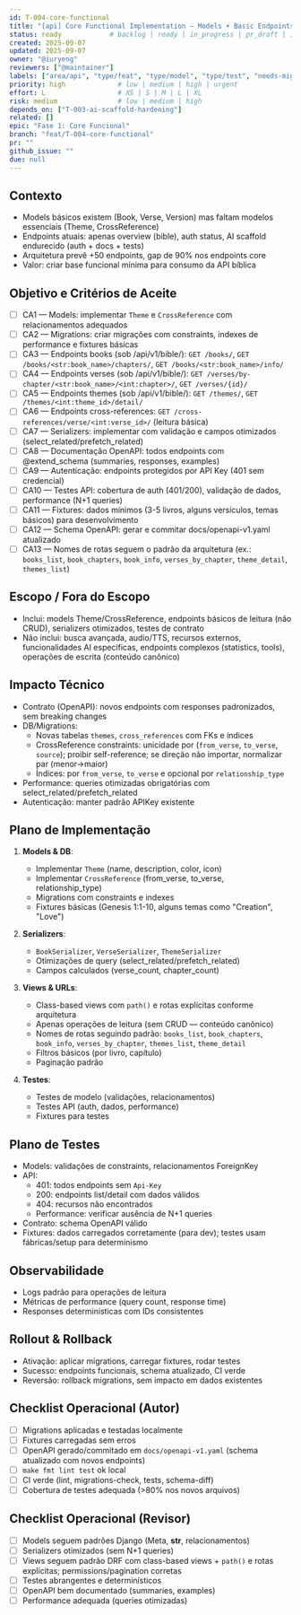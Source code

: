 ```yaml
---
id: T-004-core-functional
title: "[api] Core Functional Implementation — Models + Basic Endpoints"
status: ready            # backlog | ready | in_progress | pr_draft | in_review | merged | done
created: 2025-09-07
updated: 2025-09-07
owner: "@iuryeng"
reviewers: ["@maintainer"]
labels: ["area/api", "type/feat", "type/model", "type/test", "needs-migration", "needs-schema"]
priority: high             # low | medium | high | urgent
effort: L                  # XS | S | M | L | XL
risk: medium               # low | medium | high
depends_on: ["T-003-ai-scaffold-hardening"]
related: []
epic: "Fase 1: Core Funcional"
branch: "feat/T-004-core-functional"
pr: ""
github_issue: ""
due: null
---
```


## Contexto
- Models básicos existem (Book, Verse, Version) mas faltam modelos essenciais (Theme, CrossReference)
- Endpoints atuais: apenas overview (bible), auth status, AI scaffold endurecido (auth + docs + tests)
- Arquitetura prevê +50 endpoints, gap de 90% nos endpoints core
- Valor: criar base funcional mínima para consumo da API bíblica

## Objetivo e Critérios de Aceite
- [ ] CA1 — Models: implementar `Theme` e `CrossReference` com relacionamentos adequados
- [ ] CA2 — Migrations: criar migrações com constraints, indexes de performance e fixtures básicas
- [ ] CA3 — Endpoints books (sob /api/v1/bible/): `GET /books/`, `GET /books/<str:book_name>/chapters/`, `GET /books/<str:book_name>/info/`
- [ ] CA4 — Endpoints verses (sob /api/v1/bible/): `GET /verses/by-chapter/<str:book_name>/<int:chapter>/`, `GET /verses/{id}/`
- [ ] CA5 — Endpoints themes (sob /api/v1/bible/): `GET /themes/`, `GET /themes/<int:theme_id>/detail/`
- [ ] CA6 — Endpoints cross-references: `GET /cross-references/verse/<int:verse_id>/` (leitura básica)
- [ ] CA7 — Serializers: implementar com validação e campos otimizados (select_related/prefetch_related)
- [ ] CA8 — Documentação OpenAPI: todos endpoints com @extend_schema (summaries, responses, examples)
- [ ] CA9 — Autenticação: endpoints protegidos por API Key (401 sem credencial)
- [ ] CA10 — Testes API: cobertura de auth (401/200), validação de dados, performance (N+1 queries)
- [ ] CA11 — Fixtures: dados mínimos (3-5 livros, alguns versículos, temas básicos) para desenvolvimento
- [ ] CA12 — Schema OpenAPI: gerar e commitar docs/openapi-v1.yaml atualizado
- [ ] CA13 — Nomes de rotas seguem o padrão da arquitetura (ex.: `books_list`, `book_chapters`, `book_info`, `verses_by_chapter`, `theme_detail`, `themes_list`)

## Escopo / Fora do Escopo
- Inclui: models Theme/CrossReference, endpoints básicos de leitura (não CRUD), serializers otimizados, testes de contrato
- Não inclui: busca avançada, audio/TTS, recursos externos, funcionalidades AI específicas, endpoints complexos (statistics, tools), operações de escrita (conteúdo canônico)

## Impacto Técnico
- Contrato (OpenAPI): novos endpoints com responses padronizados, sem breaking changes
- DB/Migrations:
  - Novas tabelas `themes`, `cross_references` com FKs e índices
  - CrossReference constraints: unicidade por (`from_verse`, `to_verse`, `source`); proibir self-reference; se direção não importar, normalizar par (menor→maior)
  - Índices: por `from_verse`, `to_verse` e opcional por `relationship_type`
- Performance: queries otimizadas obrigatórias com select_related/prefetch_related
- Autenticação: manter padrão APIKey existente

## Plano de Implementação
1. **Models & DB**:
   - Implementar `Theme` (name, description, color, icon)
   - Implementar `CrossReference` (from_verse, to_verse, relationship_type)
   - Migrations com constraints e indexes
   - Fixtures básicas (Genesis 1:1-10, alguns temas como "Creation", "Love")

2. **Serializers**:
   - `BookSerializer`, `VerseSerializer`, `ThemeSerializer`
   - Otimizações de query (select_related/prefetch_related)
   - Campos calculados (verse_count, chapter_count)

3. **Views & URLs**:
   - Class-based views com `path()` e rotas explícitas conforme arquitetura
   - Apenas operações de leitura (sem CRUD — conteúdo canônico)
   - Nomes de rotas seguindo padrão: `books_list`, `book_chapters`, `book_info`, `verses_by_chapter`, `themes_list`, `theme_detail`
   - Filtros básicos (por livro, capítulo)
   - Paginação padrão

4. **Testes**:
   - Testes de modelo (validações, relacionamentos)
   - Testes API (auth, dados, performance)
   - Fixtures para testes

## Plano de Testes
- Models: validações de constraints, relacionamentos ForeignKey
- API:
  - 401: todos endpoints sem `Api-Key`
  - 200: endpoints list/detail com dados válidos
  - 404: recursos não encontrados
  - Performance: verificar ausência de N+1 queries
- Contrato: schema OpenAPI válido
- Fixtures: dados carregados corretamente (para dev); testes usam fábricas/setup para determinismo

## Observabilidade
- Logs padrão para operações de leitura
- Métricas de performance (query count, response time)
- Responses determinísticas com IDs consistentes

## Rollout & Rollback
- Ativação: aplicar migrations, carregar fixtures, rodar testes
- Sucesso: endpoints funcionais, schema atualizado, CI verde
- Reversão: rollback migrations, sem impacto em dados existentes

## Checklist Operacional (Autor)
- [ ] Migrations aplicadas e testadas localmente
- [ ] Fixtures carregadas sem erros
- [ ] OpenAPI gerado/commitado em `docs/openapi-v1.yaml` (schema atualizado com novos endpoints)
- [ ] `make fmt lint test` ok local
- [ ] CI verde (lint, migrations-check, tests, schema-diff)
- [ ] Cobertura de testes adequada (>80% nos novos arquivos)

## Checklist Operacional (Revisor)
- [ ] Models seguem padrões Django (Meta, __str__, relacionamentos)
- [ ] Serializers otimizados (sem N+1 queries)
- [ ] Views seguem padrão DRF com class-based views + `path()` e rotas explícitas; permissions/pagination corretas
- [ ] Testes abrangentes e determinísticos
- [ ] OpenAPI bem documentado (summaries, examples)
- [ ] Performance adequada (queries otimizadas)
